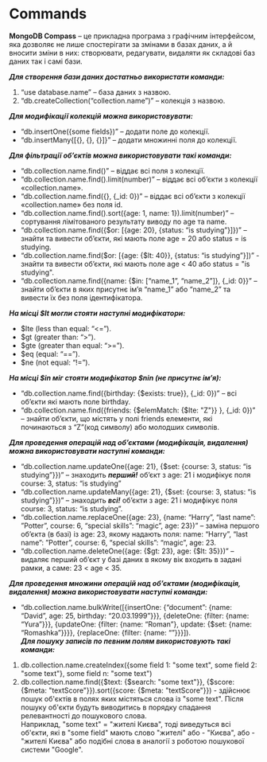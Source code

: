 # Commands

**MongoDB Compass** – це прикладна програма з графічним інтерфейсом, яка дозволяє не лише спостерігати за змінами в базах даних, 
а й вносити зміни в них: створювати, редагувати, видаляти як складові баз даних так і самі бази.  

***Для створення бази даних достатньо використати команди:***  
1. “use database.name” – база даних  з назвою.  
2. “db.createCollection(“collection.name”)” – колекція з назвою.  

***Для модифікації колекцій можна використовувати:***  
- “db.insertOne({some fields})” – додати поле до колекції.  
- “db.insertMany{[{}, {}, {}]}” – додати множинні поля до колекції.  

***Для фільтрації об’єктів можна використовувати такі команди:***  
- “db.collection.name.find()” – віддає всі поля з колекції.  
- “db.collection.name.find().limit(number)” – віддає всі об’єкти з колекції «collection.name».  
- “db.collection.name.find({}, {_id: 0})” – віддає всі об’єкти з колекції «collection.name» без поля id.  
- “db.collection.name.find().sort({age: 1, name: 1}).limit(number)” – сортування лімітованого результату виводу по age та name.  
- “db.collection.name.find({$or: [{age: 20}, {status: “is studying”}]})” – знайти та вивести об’єкти, які мають поле age = 20 або status = is studying.  
- “db.collection.name.find($or: [{age: {$lt: 40}}, {status: “is studying”}])” - знайти та вивести об’єкти, які мають поле age < 40 або status = "is studying".  
- “db.collection.name.find({name: {$in: [“name_1”, “name_2”]}, {_id: 0}}” – знайти об’єкти в яких присутнє ім’я “name_1” або  “name_2” та вивести їх без поля ідентифікатора.  

***На місці $lt могли стояти наступні модифікатори:***
-	$lte (less than equal: “<=”).  
-	$gt (greater than: “>”).  
-	$gte (greater than equal: “>=”).  
-	$eq (equal: “==”).  
-	$ne (not equal: “!=”).  

***На місці $in міг стояти модифікатор $nin (не присутнє ім’я):***  
- “db.collection.name.find({birthday: {$exists: true}}, {_id: 0})” – всі об’єкти які мають поле birthday.  
- “db.collection.name.find({friends: {$elemMatch: {$lte: "Z"}} }, {_id: 0})” – знайти об’єкти, що містять у полі friends елементи, 
які починаються з “Z”(код символу) або молодших символів.  

***Для проведення операцій над об’єктами (модифікація, видалення) можна використовувати наступні команди:***  
- “db.collection.name.updateOne({age: 21}, {$set: {course: 3, status: “is studying”}})” – знаходить ***перший!*** об’єкт з age: 21 і модифікує поля course: 3, status: “is studying”  
- “db.collection.name.updateMany({age: 21}, {$set: {course: 3, status: “is studying”}})” – знаходить ***всі!***
об’єкти з age: 21 і модифікує поля course: 3, status: “is studying”.  
- “db.collection.name.replaceOne({age: 23}, {name: “Harry”, “last name”: ”Potter”, course: 6, “special skills”: “magic”, age: 23})” – 
заміна першого об’єкта (в базі) із age: 23, якому надають поля: name: “Harry”, “last name”: ”Potter”, course: 6, “special skills”: “magic”, age: 23.  
- “db.collection.name.deleteOne({age: {$gt: 23}, age: {$lt: 35}})” – видаляє перший об’єкт у базі даних в якому вік входить в задані рамки, а саме: 23 < age < 35.  

***Для проведення множини операцій над об’єктами (модифікація, видалення) можна використовувати наступні команди:***  
- “db.collection.name.bulkWrite([{insertOne: {“document”: {name: “David”, age: 25, birthday: “20.03.1999”}}}, 
{deleteOne: {filter: {name: “Yura”}}}, {updateOne: {filter: {name: “Roman”}, update: {$set: {name: “Romashka”}}}}, 
{replaceOne: {filter: {name: “”}}}]).  
***Для пошуку записів по певним полям використовують такі команди:***
1. db.collection.name.createIndex({some field 1: "some text", some field 2: "some text"}, some field n: "some text")
2. db.collection.name.find({$text: {$search: "some text"}}, {$score: {$meta: "textScore"}}).sort({score: {$meta: "textScore"}}) - 
здійснює пошук об'єктів в полях яких містяться слова із "some text". Після пошуку об'єкти будуть виводитись в порядку спадання релевантності до пошукового слова.  
Наприклад, "some text" = "жителі Києва", тоді виведуться всі об'єкти, які в "some field" мають слово "жителі" або - "Києва", 
або - "жителі Києва" або подібні слова в аналогії з роботою пошукової системи "Google".  
